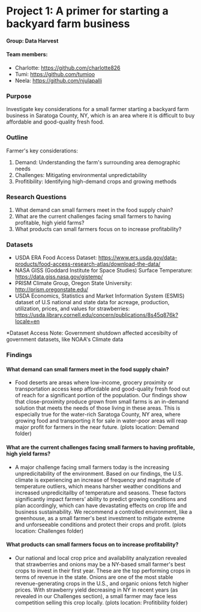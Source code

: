 # Project 1: A primer for starting a backyard farm business

#### Group: Data Harvest
#### Team members: 
* Charlotte: https://github.com/charlotte826
* Tumi: https://github.com/tumioo
* Neela: https://github.com/njulapalli

### Purpose
Investigate key considerations for a small farmer starting a backyard farm business in Saratoga County, NY, which is an area where it is difficult to buy affordable and good-quality fresh food.

### Outline
Farmer's key considerations: 
1. Demand: Understanding the farm's surrounding area demographic needs
2. Challenges: Mitigating environmental unpredictability
3. Profitibility: Identifying high-demand crops and growing methods

### Research Questions
1. What demand can small farmers meet in the food supply chain?
2. What are the current challenges facing small farmers to having profitable, high yield farms?
3. What products can small farmers focus on to increase profitability?

### Datasets
* USDA ERA Food Access Dataset: https://www.ers.usda.gov/data-products/food-access-research-atlas/download-the-data/
* NASA GISS (Goddard Institute for Space Studies) Surface Temperature: https://data.giss.nasa.gov/gistemp/
* PRISM Climate Group, Oregon State University: http://prism.oregonstate.edu/
* USDA Economics, Statistics and Market Information System (ESMIS) dataset of U.S national and state data for acreage, production, utilization, prices, and values for strawberries: https://usda.library.cornell.edu/concern/publications/8s45q876k?locale=en

*Dataset Access Note: Government shutdown affected accesibilty of government datasets, like NOAA's Climate data

### Findings
#### What demand can small farmers meet in the food supply chain?
* Food deserts are areas where low-income, grocery proximity or transportation access keep affordable and good-quality fresh food out of reach for a significant portion of the population. Our findings show that close-proximity produce grown from small farms is an in-demand solution that meets the needs of those living in these areas. This is especially true for the water-rich Saratoga County, NY area, where growing food and transporting it for sale in water-poor areas will reap major profit for farmers in the near future. (plots location: Demand folder)
#### What are the current challenges facing small farmers to having profitable, high yield farms?
* A major challenge facing small farmers today is the increasing unpredicitability of the environment. Based on our findings, the U.S. climate is experiencing an increase of frequency and magnitude of temperature outliers, which means harsher weather conditions and increased unpredicitailby of temperature and seasons. These factors significantly impact farmers’ ability to predict growing conditions and plan accordingly, which can have devastating effects on crop life and business sustainability. We recommend a controlled environment, like a greenhouse, as a small farmer's best investment to mitigate extreme and unforseeable conditions and protect their crops and profit. (plots location: Challenges folder)
#### What products can small farmers focus on to increase profitability? 
* Our national and local crop price and availability analyzation revealed that strawberries and onions may be a NY-based small farmer's best crops to invest in their first year. These are the top performing crops in terms of revenue in the state. Onions are one of the most stable revenue-generating crops in the U.S., and organic onions fetch higher prices. With strawberry yield decreasing in NY in recent years (as revealed in our Challenges section), a small farmer may face less competition selling this crop locally. (plots location: Profitibility folder)
